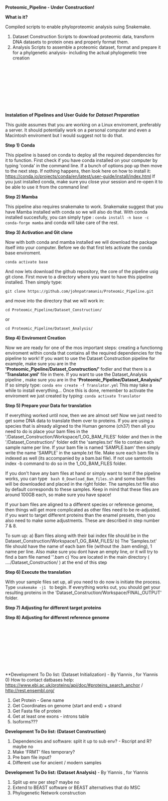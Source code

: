 **Proteomic_Pipeline - Under Construction!**

**What is it?**

Compiled scripts to enable phyloproteomic analysis suing Snakemake.

1) Dataset Construction
   Scripts to download proteomic data, transform DNA datasets to protein ones and properly format them.
2) Analysis 
   Scripts to assemble a proteomic dataset, format and prepare it for a phylgenetic analysis- including the actual phylogenetic tree creation
   
<br/><br/>
<br/><br/>
<br/><br/>
<br/><br/>

   
   
   
   
   
**Instalation of Pipelines and User Guide for _Dataset Preparation_**

This guide assumes that you are working on a Linux enviroment, preferably a server. It should potentially work on a personal computer and even a Macintosh enviroment but I would suggest not to do that.

**Step 1)** **Conda**

This pipeline is based on conda to deploy all the required dependencies for it to function. First check if you have conda installed on your computer by typing 'conda' in the command line. If a bunch of options pop up then move to the next step. If nothing happens, then look here on how to install it: https://conda.io/projects/conda/en/latest/user-guide/install/index.html
If you just installed conda, make sure you close your session and re-open it to be able to use it from the command line!




**Step 2) Mamba**

This pipeline also requires snakemake to work. Snakemake suggest that you have Mamba installed with conda so we will also do that. With conda installed succesfully, you can simply type : ``` conda install -n base -c conda-forge mamba ```
and conda will take care of the rest.


**Step 3) Activation and Git clone**

Now with both conda and mamba installed we will download the package itself into your computer. Before we do that first lets activate the conda base enviroment.

``` conda activate base ```

And now lets download the github repository, the core of the pipeline usig git clone. First move to a directory where you want to have this pipeline installed. Then simply type:

``` git clone https://github.com/johnpatramanis/Proteomic_Pipeline.git ```

and move into the directory that we will work in:

``` cd Proteomic_Pipeline/Dataset_Construction/ ```

or 

 ``` cd Proteomic_Pipeline/Dataset_Analysis/ ```  
   
**Step 4) Enviroment Creation**   

Now we are ready for one of the mos important steps: creating a functionng enviroment within conda that contains all the required dependencies for the pipeline to work!
If you want to use the Dataset Construction pipeline for example, make sure you are in the **'Proteomic_Pipeline/Dataset_Construction/'** fodler and that there is a **'Translator.yml'** file in there.
If you want to use the Dataset_Analysis pipeline , make sure you are in the **'Proteomic_Pipeline/Dataset_Analysis/'**
If so simply type: ``` conda env create -f Translator.yml ```
This may take a while to install everything...
Once this is done, remember to activate the enviroment we just created by typing:
``` conda activate Translator ```

   
   
**Step 5) Prepare your Data for translation**

If everything worked until now, then we are almost set! Now we just need to get some DNA data to translate them over to proteins. If you are using a species that is already aligned to the Human genome (ch37) then all you need to do is place your bam files in the '/Dataset_Construction/Workspace/1_OG_BAM_FILES' folder and then in the '/Dataset_Construction/' folder edit the 'samples.txt' file to contain each sample name per line. If your bam file is named 'SAMPLE.bam' then simply write the name 'SAMPLE' in the sample.txt file. Make sure each bam file is indexed as well (its accompanied by a bam.bai file). If not use samtools index -b command to do so in the 1_OG_BAM_FILES folder.

If you don't have any bam files at hand or simply want to test if the pipeline works, you can type ``` bash 0_Download_Bam_files.sh``` and some bam files will be downloaded and placed in the right folder. The samples.txt file also by default corresponds to these samples. Keep in mind that these files are around 100GB each, so make sure you have space!




If your bam files are aligned to a different species or reference genome, then things will get more complicated as other files need to be re-adjusted. if you want to target different proteins than the enamel presets, then you also need to make some adjustments. These are described in step number 7 & 8.

To sum up:
a) Bam files along with their bai index file should be in the Dataset_Construction/Workspace/1_OG_BAM_FILES/ 
b) The 'Samples.txt' file should have the name of each bam file (without the .bam ending), 1 name per line. Also make sure you dont have an empty line, or it will try to find a bam file named ''.bam
c) You are located in the main directory ( ..../Dataset_Construction/ ) at the end of this step

**Step 6) Execute the translation**

With your sample files set up, all you need to do now is initiate the process.
Type ```snakemake -j1 ``` to begin.
If everything works out, you should get your resulting proteins in the 'Dataset_Construction/Workspace/FINAL_OUTPUT' folder.
   
   
**Step 7) Adjusting for different target proteins**

**Step 8) Adjusting for different reference genome**
   
   
   
<br/><br/>
<br/><br/>
<br/><br/>
<br/><br/>
   
**Development To Do list: (Dataset Initialization) - By Yiannis , for Yiannis
   0) How to contact datbases help: https://www.ebi.ac.uk/proteins/api/doc/#proteins_search_anchor / http://rest.ensembl.org/
   1) Get Protein - Gene name
   2) Get Coordinates on genome (start and end) + strand
   3) Get Fasta file of protein
   4) Get at least one exons - introns table
   5) Isoforms???
 
**Development To Do list: (Dataset Construction)** 
   1) Dependencies and software: split it up to sub env? - Rscript and R? maybe no
   4) Make 'FRMT' files temporary?
   5) Pre bam file input?
   6) Different use for ancient / modern samples
   
  **Development To Do list: (Dataset Analysis)** - By Yiannis , for Yiannis
  1) Split up env per step? maybe no
  2) Extend to BEAST software or BEAST alternatives that do MSC
  3) Phylogenetic Network construction
